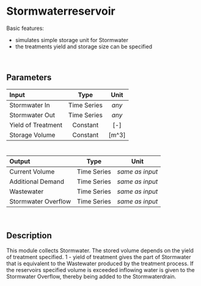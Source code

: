 

# Stormwaterreservoir

Basic features:

 - simulates simple storage unit for Stormwater
 - the treatments yield and storage size can be specified
 
<br>

## Parameters 



| Input  | Type  |  Unit  |
| :------------ |:---------------:| :-----:|	
| Stormwater In      | Time Series | _any_ |
| 	Stormwater Out | Time Series  |   _any_ |
| Yield of Treatment      | Constant | [-] |
| 	Storage Volume | Constant  |   [m^3] |


# 

|Output  | Type  |  Unit  |
| :------------ |:---------------:| :-----:|
|    Current Volume  | Time Series |  _same as input_ |
|    Additional Demand |    Time Series     |  _same as input_  |
|    Wastewater   | Time Series |  _same as input_ |
|    Stormwater Overflow    |    Time Series     |  _same as input_  |



<br>

## Description 

This module collects Stormwater. The stored volume depends on the yield of treatment specified. 1 - yield of treatment gives the part of Stormwater that is equivalent to the Wastewater produced by the treatment process. If the reservoirs specified volume is exceeded inflowing water is given to the Stormwater Overflow, thereby being added to the Stormwaterdrain.


<br>



